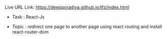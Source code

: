 Live URL Link: https://deepporadiya.github.io/tfz/index.html

- Task : React-Js

- Topic : redirect one page to another page using react routing and install react-router-dom